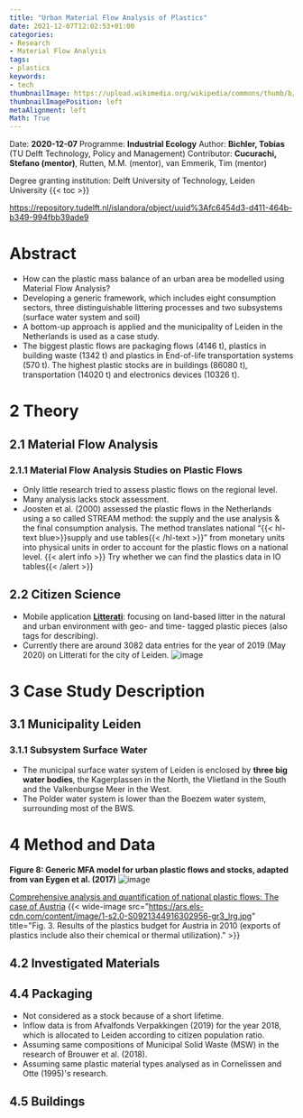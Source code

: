 ```yaml
---
title: "Urban Material Flow Analysis of Plastics"
date: 2021-12-07T12:02:53+01:00
categories:
- Research
- Material Flow Analysis
tags:
- plastics
keywords:
- tech
thumbnailImage: https://upload.wikimedia.org/wikipedia/commons/thumb/b/b0/UniversiteitLeidenLogo.svg/1200px-UniversiteitLeidenLogo.svg.png
thumbnailImagePosition: left
metaAlignment: left
Math: True
---
```

Date: **2020-12-07**
Programme: **Industrial Ecology**
Author: **Bichler, Tobias** (TU Delft Technology, Policy and Management)
Contributor: **Cucurachi, Stefano (mentor)**, Rutten, M.M. (mentor), van Emmerik, Tim (mentor)
<!--more-->
Degree granting institution: Delft University of Technology, Leiden University
{{< toc >}}

https://repository.tudelft.nl/islandora/object/uuid%3Afc6454d3-d411-464b-b349-994fbb39ade9

# Abstract

* How can the plastic mass balance of an urban area be modelled using Material Flow Analysis?
* Developing a generic framework, which includes eight consumption sectors, three distinguishable littering processes and two subsystems (surface water system and soil)
* A bottom-up approach is applied and the municipality of Leiden in the Netherlands is used as a case study.
* The biggest plastic flows are packaging flows (4146 t), plastics in building waste (1342 t) and plastics in End-of-life transportation systems (570 t). The highest plastic stocks are in buildings (86080 t), transportation (14020 t) and electronics devices (10326 t).

# 2 Theory

## 2.1 Material Flow Analysis

### 2.1.1 Material Flow Analysis Studies on Plastic Flows
* Only little research tried to assess plastic flows on the regional level.
* Many analysis lacks stock assessment.
* Joosten et al. (2000) assessed the plastic flows in the Netherlands using a so called STREAM method: the supply and the use analysis & the final consumption analysis. The method translates national “{{< hl-text blue>}}supply and use tables{{< /hl-text >}}” from monetary units into physical units in order to account for the plastic flows on a national level.
{{< alert info >}} Try whether we can find the plastics data in IO tables{{< /alert >}}

## 2.2 Citizen Science
* Mobile application [**Litterati**](https://litterati.org/): focusing on land-based litter in the natural and urban environment with geo- and time- tagged plastic pieces (also tags for describing).
* Currently there are around 3082 data entries for the year of 2019 (May 2020) on Litterati for the city of Leiden.
![image](https://user-images.githubusercontent.com/65668613/145055400-ff52a02e-6149-44ff-8d0c-6f18c085225d.png)

# 3 Case Study Description
## 3.1 Municipality Leiden
### 3.1.1 Subsystem Surface Water
* The municipal surface water system of Leiden is enclosed by **three big water bodies**, the Kagerplassen in the North, the Vlietland in the South and the Valkenburgse Meer in the West.
* The Polder water system is lower than the Boezem water system, surrounding most of the BWS.
# 4 Method and Data

**Figure 8: Generic MFA model for urban plastic flows and stocks, adapted from van Eygen et al. (2017)**
![image](https://user-images.githubusercontent.com/65668613/145072689-c482930b-9cc4-4e96-9894-1425ee492544.png)

[Comprehensive analysis and quantification of national plastic flows: The case of Austria](https://www.sciencedirect.com/science/article/pii/S0921344916302956?via%3Dihub)
{{< wide-image src="https://ars.els-cdn.com/content/image/1-s2.0-S0921344916302956-gr3_lrg.jpg" title="Fig. 3. Results of the plastics budget for Austria in 2010 (exports of plastics include also their chemical or thermal utilization)." >}}

## 4.2 Investigated Materials
## 4.4 Packaging
* Not considered as a stock because of a short lifetime.
* Inflow data is from Afvalfonds Verpakkingen (2019) for the year 2018, which is allocated to Leiden according to citizen population ratio.
* Assuming same compositions of Municipal Solid Waste (MSW) in the research of Brouwer et al. (2018).
* Assuming same plastic material types analysed as in Cornelissen and Otte (1995)'s research.
## 4.5 Buildings
